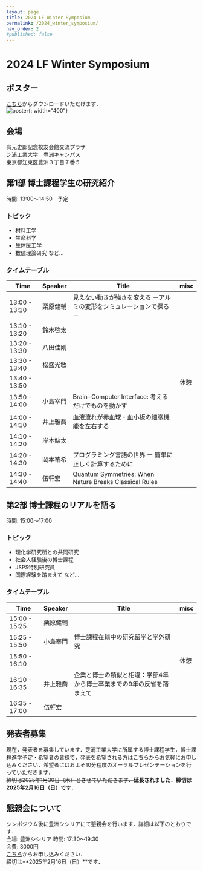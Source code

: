 ```yaml
---
layout: page
title: 2024 LF Winter Symposium
permalink: /2024_winter_symposium/
nav_order: 2
#published: false
---
```


# 2024 LF Winter Symposium

## ポスター
[こちら](/files/2024_lf_winter_symposium_flyer.pdf)からダウンロードいただけます．  
![poster](/files/2024_lf_winter_symposium_flyer.jpg){: width="400"}  

## 会場
有元史郎記念校友会館交流プラザ  
芝浦工業大学　豊洲キャンパス  
東京都江東区豊洲３丁目７番５  

## 第1部 博士課程学生の研究紹介
時間: 13:00〜14:50　予定  
### トピック
- 材料工学
- 生命科学
- 生体医工学
- 数値理論研究 など...  

### タイムテーブル

| Time | Speaker | Title | misc |
| ---- | ------- | ----- | ---- |
| 13:00 - 13:10 | 栗原健輔 | 見えない動きが強さを変える －アルミの変形をシミュレーションで探る－ | |
| 13:10 - 13:20 | 鈴木啓太 | | |
| 13:20 - 13:30 | 八田佳剛 | | |
| 13:30 - 13:40 | 松盛光敏 | | |
| 13:40 - 13:50 | | | 休憩 |
| 13:50 - 14:00 | 小島宰門 | Brain-Computer Interface: 考えるだけでものを動かす | |
| 14:00 - 14:10 | 井上雅喬 | 血液流れが赤血球・血小板の細胞機能を左右する | |
| 14:10 - 14:20 | 岸本鮎太 | | |
| 14:20 - 14:30 | 岡本祐希 | プログラミング言語の世界 ー 簡単に正しく計算するために | |
| 14:30 - 14:40 | 伍軒宏 | Quantum Symmetries: When Nature Breaks Classical Rules | |

## 第2部 博士課程のリアルを語る
時間: 15:00〜17:00
### トピック
- 理化学研究所との共同研究
- 社会人経験後の博士課程
- JSPS特別研究員
- 国際経験を踏まえて など...

### タイムテーブル

| Time | Speaker | Title | misc |
| ---- | ------- | ----- | ---- |
| 15:00 - 15:25  | 栗原健輔 |  | |
| 15:25 - 15:50  | 小島宰門 | 博士課程在籍中の研究留学と学外研究 | |
| 15:50 - 16:10  | | | 休憩 |
| 16:10 - 16:35  | 井上雅喬 | 企業と博士の類似と相違：学部4年から博士卒業までの9年の反省を踏まえて | |
| 16:35 - 17:00  | 伍軒宏 | | |

## 発表者募集
現在，発表者を募集しています．芝浦工業大学に所属する博士課程学生，博士課程進学予定・希望者の皆様で，発表を希望される方は[こちら](https://forms.gle/P1wzJv7if1uEz3aE8)からお気軽にお申し込みください．希望者にはおよそ10分程度のオーラルプレゼンテーションを行っていただきます．  
~~締切は2025年1月30日（木）とさせていただきます．~~**延長されました．締切は2025年2月16日（日）です．**

## 懇親会について
シンポジウム後に豊洲シシリアにて懇親会を行います．詳細は以下のとおりです．  
会場: 豊洲シシリア
時間: 17:30〜19:30  
会費: 3000円  
[こちら](https://forms.gle/P1wzJv7if1uEz3aE8)からお申し込みください．  
締切は**2025年2月16日（日）**です．